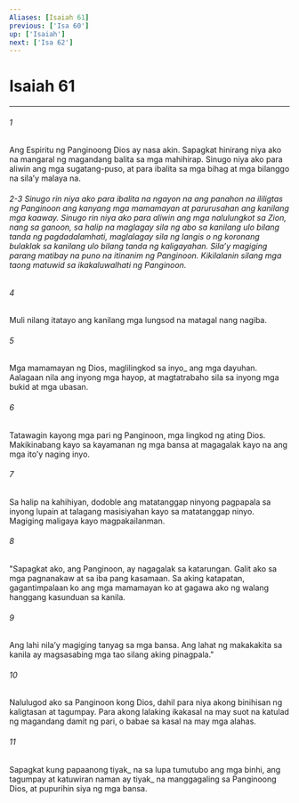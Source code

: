 ```yaml
---
Aliases: [Isaiah 61]
previous: ['Isa 60']
up: ['Isaiah']
next: ['Isa 62']
---
```

# Isaiah 61

***






















###### 1 










Ang Espiritu ng Panginoong Dios ay nasa akin. Sapagkat hinirang niya ako na mangaral ng magandang balita sa mga mahihirap. Sinugo niya ako para aliwin ang mga sugatang-puso, at para ibalita sa mga bihag at mga bilanggo na silaʼy malaya na.

###### 2-3 Sinugo rin niya ako para ibalita na ngayon na ang panahon na ililigtas ng Panginoon ang kanyang mga mamamayan at parurusahan ang kanilang mga kaaway. Sinugo rin niya ako para aliwin ang mga nalulungkot sa Zion, nang sa ganoon, sa halip na maglagay sila ng abo sa kanilang ulo bilang tanda ng pagdadalamhati, maglalagay sila ng langis o ng koronang bulaklak sa kanilang ulo bilang tanda ng kaligayahan. Silaʼy magiging parang matibay na puno na itinanim ng Panginoon. Kikilalanin silang mga taong matuwid sa ikakaluwalhati ng Panginoon. 





















###### 4 










Muli nilang itatayo ang kanilang mga lungsod na matagal nang nagiba. 





















###### 5 










Mga mamamayan ng Dios, maglilingkod sa inyo_ ang mga dayuhan. Aalagaan nila ang inyong mga hayop, at magtatrabaho sila sa inyong mga bukid at mga ubasan. 





















###### 6 










Tatawagin kayong mga pari ng Panginoon, mga lingkod ng ating Dios. Makikinabang kayo sa kayamanan ng mga bansa at magagalak kayo na ang mga itoʼy naging inyo. 





















###### 7 










Sa halip na kahihiyan, dodoble ang matatanggap ninyong pagpapala sa inyong lupain at talagang masisiyahan kayo sa matatanggap ninyo. Magiging maligaya kayo magpakailanman. 





















###### 8 










"Sapagkat ako, ang Panginoon, ay nagagalak sa katarungan. Galit ako sa mga pagnanakaw at sa iba pang kasamaan. Sa aking katapatan, gagantimpalaan ko ang mga mamamayan ko at gagawa ako ng walang hanggang kasunduan sa kanila. 





















###### 9 










Ang lahi nilaʼy magiging tanyag sa mga bansa. Ang lahat ng makakakita sa kanila ay magsasabing mga tao silang aking pinagpala." 





















###### 10 










Nalulugod ako sa Panginoon kong Dios, dahil para niya akong binihisan ng kaligtasan at tagumpay. Para akong lalaking ikakasal na may suot na katulad ng magandang damit ng pari, o babae sa kasal na may mga alahas. 





















###### 11 










Sapagkat kung papaanong tiyak_ na sa lupa tumutubo ang mga binhi, ang tagumpay at katuwiran naman ay tiyak_ na manggagaling sa Panginoong Dios, at pupurihin siya ng mga bansa.
